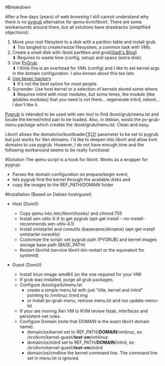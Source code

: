 #Breakdown

After a few days (years) of web browsing I still cannot understand why there is no [pygrub](http://wiki.xen.org/wiki/PyGrub) alternative for qemu-kvm/libvirt. There are some workarounds around there, but all solutions have drawbacks (simplified objections):

1. Move your root filesytem to a disk with a parition table and install grub.  
 ⬇ Too tangled to create/resize filesystem, a common task with VMs.
2. Create a small disk with /boot partition and grub[[Gadi's Blog](http://blog.gadi.cc/better-lvm-for-kvm/)].  
 ⬇ Requires to waste time (config, setup) and space (extra disk).
3. Use [PvGrub](https://wiki.debian.org/PvGrub).  
 ⬇ I think this is an overhead for VMs (config) and I like to set kernel args in the domain configuration. I also known about this too late.
4. [Use kexec hackery](https://wiki.archlinux.org/index.php/QEMU#By_specifying_kernel_and_initrd_manually)  
 ⬇ It's not the best option for most people.
5. Surrender. Use host kernel or a selection of kernels stored some where.  
 ⬇ Requires initrd with most modules, but some times, the module (like iptables modules) that you need is not there... regenerate initrd, reboot... I don't like it.
 
[Pygrub](http://wiki.xen.org/wiki/PyGrub) is intended to be used with xen-tool to find /boot/grub/menu.lst and locate the kernel/initrd pair to be loaded. Also, in debian, exists the pv-grub-menu package which creates the /boot/grub/menu.lst. Clean and easy.

Libvirt allows the domain/os/bootloader[[1](https://access.redhat.com/documentation/en-US/Red_Hat_Enterprise_Linux/6/html/Virtualization_Administration_Guide/sub-sect-op-sys-host-boot.html)][[2](https://libvirt.org/formatdomain.html#elementsOSBootloader)] parameter to be set to pygrub but just works for Xen domains. I'd like to deepen into libvirt and allow kvm domains to use pygrub. However, I do not have enough time and the following workaround seems to be really functional.

#Solution
The qemu script is a hook for libvirt. Works as a wrapper for pygrup:

+ Parses the domain configuration on prepare/begin event,
+ lets pygrub find the kernel through the available disks and
+ copy the images to the REF_PATH/DOMAIN folder

#Installation (Based on Debian host/guest)

+ Host (Dom0)
    + Copy qemu into /etc/libvirt/hooks/ and chmod 755
    + Install xen-utils-X.X to get pygrub (apt-get install --no-install-recommends xen-utils-4.1)
    + Install xmlstarlet and coreutils (basename/dirname) (apt-get install xmlstarlet coreutils)
    + Customize the script: set pygrub path (PYGRUB) and kernel images storage base path (BASE_PATH)
    + Restart libvirtd (service libvirt-bin restart or the equivalent for systemd)

+ Guest (DomU)
    + Install linux-image-amd64 (or the one required for your VM)
    + If grub was installed, purge all grub packages.
    + Configure /boot/gurb/menu.lst
        + create a simple menu.lst with just "title, kernel and initrd" pointing to /vmlinuz /inird.img
        + or install pv-grub-menu, remove menu.lst and run update-menu-lst
    + If your are moving Xen VM to KVM review fstab, interfaces and persistent-net rules.
    + Configure Domain (note that DOMAIN is the exact libvirt domain name):
        + domain/os/kernel set to REF_PATH/**DOMAIN**/vmlinuz, ex: /srv/kvm/kernel-guest/**test-vm**/vmlinuz
        + domain/os/initrd set to REF_PATH/**DOMAIN**/initrd, ex: /srv/kvm/kernel-guest/**test-vm**/initrd
        + domain/os/cmdline the kernel command line. The command line set in menu.lst is ignored.
